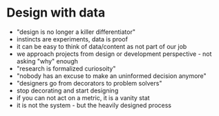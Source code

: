 # Design with data

- "design is no longer a killer differentiator"
- instincts are experiments, data is proof
- it can be easy to think of data/content as not part of our job
- we approach projects from design or development perspective - not asking "why" enough
- "research is formalized curiosoity"
- "nobody has an excuse to make an uninformed decision anymore"
- "designers go from decorators to problem solvers"
- stop decorating and start designing
- if you can not act on a metric, it is a vanity stat
- it is not the system - but the heavily designed process
